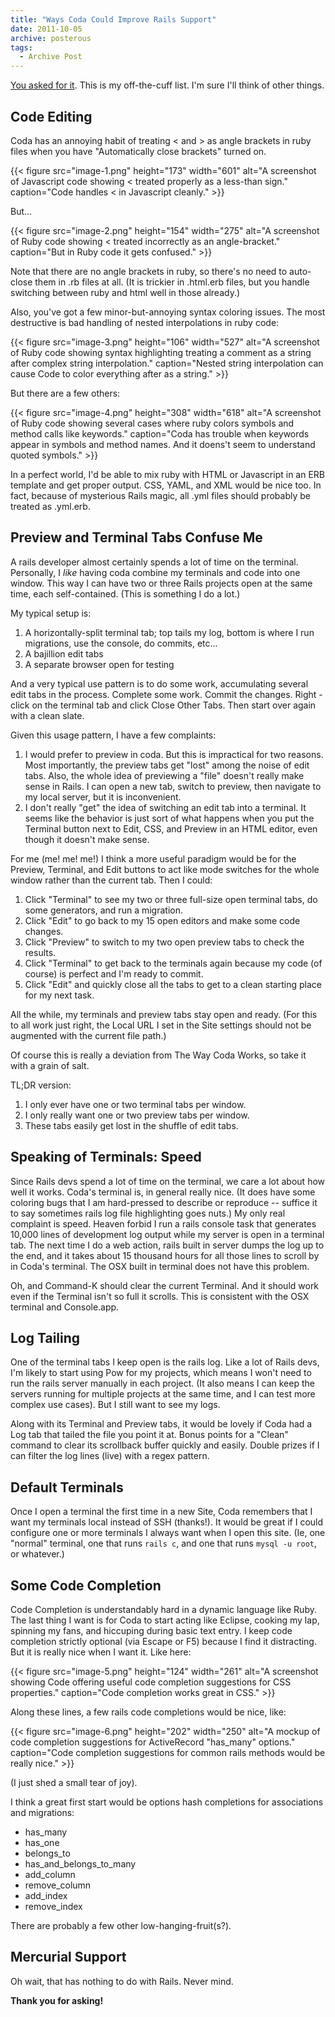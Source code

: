 ```yaml
---
title: "Ways Coda Could Improve Rails Support"
date: 2011-10-05
archive: posterous
tags: 
  - Archive Post
---
```


[You asked for it](https://twitter.com/#!/panic/status/121697957585227776). This is my off-the-cuff list. I'm sure I'll think of other things.

<!--more-->

## Code Editing

Coda has an annoying habit of treating < and > as angle brackets in ruby files when you have "Automatically close brackets" turned on.

{{< figure 
	src="image-1.png" 
	height="173" 
	width="601" 
	alt="A screenshot of Javascript code showing < treated properly as a less-than sign." 
	caption="Code handles < in Javascript cleanly." >}}

But…

{{< figure 
	src="image-2.png" 
	height="154" 
	width="275" 
	alt="A screenshot of Ruby code showing < treated incorrectly as an angle-bracket." 
	caption="But in Ruby code it gets confused." >}}

Note that there are no angle brackets in ruby, so there's no need to auto-close them in .rb files at all. (It is trickier in .html.erb files, but you handle switching between ruby and html well in those already.)

Also, you've got a few minor-but-annoying syntax coloring issues. The most destructive is bad handling of nested interpolations in ruby code:

{{< figure 
	src="image-3.png" 
	height="106" 
	width="527" 
	alt="A screenshot of Ruby code showing syntax highlighting treating a comment as a string after complex string interpolation." 
	caption="Nested string interpolation can cause Code to color everything after as a string." >}}
	
But there are a few others:

{{< figure 
	src="image-4.png" 
	height="308" 
	width="618" 
	alt="A screenshot of Ruby code showing several cases where ruby colors symbols and method calls like keywords." 
	caption="Coda has trouble when keywords appear in symbols and method names. And it doens't seem to understand quoted symbols." >}}
	
In a perfect world, I'd be able to mix ruby with HTML or Javascript in an ERB template and get proper output. CSS, YAML, and XML would be nice too. In fact, because of mysterious Rails magic, all .yml files should probably be treated as .yml.erb.

## Preview and Terminal Tabs Confuse Me

A rails developer almost certainly spends a lot of time on the terminal. Personally, I *like* having coda combine my terminals and code into one window. This way I can have two or three Rails projects open at the same time, each self-contained. (This is something I do a lot.)

My typical setup is:

1. A horizontally-split terminal tab; top tails my log, bottom is where I run migrations, use the console, do commits, etc...
2. A bajillion edit tabs
3. A separate browser open for testing

And a very typical use pattern is to do some work, accumulating several edit tabs in the process. Complete some work. Commit the changes. Right -click on the terminal tab and click Close Other Tabs. Then start over again with a clean slate.

Given this usage pattern, I have a few complaints:

1. I would prefer to preview in coda. But this is impractical for two reasons. Most importantly, the preview tabs get "lost" among the noise of edit tabs. Also, the whole idea of previewing a "file" doesn't really make sense in Rails. I can open a new tab, switch to preview, then navigate to my local server, but it is inconvenient.
2. I don't really "get" the idea of switching an edit tab into a terminal. It seems like the behavior is just sort of what happens when you put the Terminal button next to Edit, CSS, and Preview in an HTML editor, even though it doesn't make sense.

For me (me! me! me!) I think a more useful paradigm would be for the Preview, Terminal, and Edit buttons to act like mode switches for the whole window rather than the current tab. Then I could:

1. Click "Terminal" to see my two or three full-size open terminal tabs, do some generators, and run a migration.
2. Click "Edit" to go back to my 15 open editors and make some code changes.
3. Click "Preview" to switch to my two open preview tabs to check the results.
4. Click "Terminal" to get back to the terminals again because my code (of course) is perfect and I'm ready to commit.
5. Click "Edit" and quickly close all the tabs to get to a clean starting place for my next task.

All the while, my terminals and preview tabs stay open and ready. (For this to all work just right, the Local URL I set in the Site settings should not be augmented with the current file path.)

Of course this is really a deviation from The Way Coda Works, so take it with a grain of salt.

TL;DR version:

1. I only ever have one or two terminal tabs per window.
2. I only really want one or two preview tabs per window.
3. These tabs easily get lost in the shuffle of edit tabs.

## Speaking of Terminals: Speed

Since Rails devs spend a lot of time on the terminal, we care a lot about how well it works. Coda's terminal is, in general really nice. (It does have some coloring bugs that I am hard-pressed to describe or reproduce -- suffice it to say sometimes rails log file highlighting goes nuts.) My only real complaint is speed. Heaven forbid I run a rails console task that generates 10,000 lines of development log output while my server is open in a terminal tab. The next time I do a web action, rails built in server dumps the log up to the end, and it takes about 15 thousand hours for all those lines to scroll by in Coda's terminal. The OSX built in terminal does not have this problem.

Oh, and Command-K should clear the current Terminal. And it should work even if the Terminal isn't so full it scrolls. This is consistent with the OSX terminal and Console.app.

## Log Tailing

One of the terminal tabs I keep open is the rails log. Like a lot of Rails devs, I'm likely to start using Pow for my projects, which means I won't need to run the rails server manually in each project. (It also means I can keep the servers running for multiple projects at the same time, and I can test more complex use cases). But I still want to see my logs.

Along with its Terminal and Preview tabs, it would be lovely if Coda had a Log tab that tailed the file you point it at. Bonus points for a "Clean" command to clear its scrollback buffer quickly and easily. Double prizes if I can filter the log lines (live) with a regex pattern.

## Default Terminals

Once I open a terminal the first time in a new Site, Coda remembers that I want my terminals local instead of SSH (thanks!). It would be great if I could configure one or more terminals I always want when I open this site. (Ie, one "normal" terminal, one that runs `rails c`, and one that runs `mysql -u root`, or whatever.)

## Some Code Completion

Code Completion is understandably hard in a dynamic language like Ruby. The last thing I want is for Coda to start acting like Eclipse, cooking my lap, spinning my fans, and hiccuping during basic text entry. I keep code completion strictly optional (via Escape or F5) because I find it distracting. But it is really nice when I want it. Like here:

{{< figure 
	src="image-5.png" 
	height="124" 
	width="261" 
	alt="A screenshot showing Code offering useful code completion suggestions for CSS properties." 
	caption="Code completion works great in CSS." >}}

Along these lines, a few rails code completions would be nice, like:

{{< figure 
	src="image-6.png" 
	height="202" 
	width="250" 
	alt="A mockup of code completion suggestions for ActiveRecord \"has_many\" options." 
	caption="Code completion suggestions for common rails methods would be really nice." >}}

(I just shed a small tear of joy).

I think a great first start would be options hash completions for associations and migrations:
* has_many
* has_one
* belongs_to
* has_and_belongs_to_many
* add_column
* remove_column
* add_index
* remove_index

There are probably a few other low-hanging-fruit(s?).

## Mercurial Support

Oh wait, that has nothing to do with Rails. Never mind.

**Thank you for asking!**